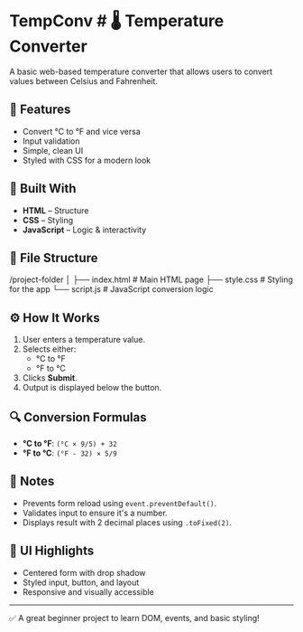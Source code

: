 # TempConv # 🌡️ Temperature Converter

A basic web-based temperature converter that allows users to convert values between Celsius and Fahrenheit.

## 🚀 Features

- Convert °C to °F and vice versa
- Input validation
- Simple, clean UI
- Styled with CSS for a modern look

## 🧱 Built With

- **HTML** – Structure
- **CSS** – Styling
- **JavaScript** – Logic & interactivity

## 📁 File Structure

/project-folder
│
├── index.html # Main HTML page
├── style.css # Styling for the app
└── script.js # JavaScript conversion logic


## ⚙️ How It Works

1. User enters a temperature value.
2. Selects either:
   - °C to °F
   - °F to °C
3. Clicks **Submit**.
4. Output is displayed below the button.

## 🔍 Conversion Formulas

- **°C to °F**: `(°C × 9/5) + 32`
- **°F to °C**: `(°F - 32) × 5/9`

## 📌 Notes

- Prevents form reload using `event.preventDefault()`.
- Validates input to ensure it's a number.
- Displays result with 2 decimal places using `.toFixed(2)`.

## 🎨 UI Highlights

- Centered form with drop shadow
- Styled input, button, and layout
- Responsive and visually accessible

---

✅ A great beginner project to learn DOM, events, and basic styling!
